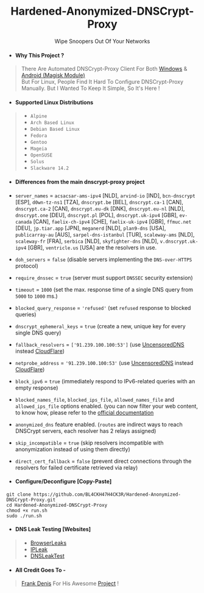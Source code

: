 <h1 align=center>Hardened-Anonymized-DNSCrypt-Proxy</h1>
<p align=center>Wipe Snoopers Out Of Your Networks</p>

- #### Why This Project ?
> There Are Automated DNSCrypt-Proxy Client For Both [Windows](https://github.com/bitbeans/SimpleDnsCrypt) & [Android (Magisk Module)](https://git.nixnet.xyz/quindecim/dnscrypt-proxy-android) <br/>
> But For Linux, People Find It Hard To Configure DNSCrypt-Proxy Manually. But I Wanted To Keep It Simple, So It's Here !

- #### Supported Linux Distributions

> - `Alpine`
> - `Arch Based Linux`
> - `Debian Based Linux`
> - `Fedora`
> - `Gentoo`
> - `Mageia`
> - `OpenSUSE`
> - `Solus`
> - `Slackware 14.2`

- #### Differences from the main dnscrypt-proxy project

- `server_names` = `acsacsar-ams-ipv4` [NLD], `arvind-io` [IND], `bcn-dnscrypt` [ESP], `d0wn-tz-ns1` [TZA], `dnscrypt.be` [BEL], `dnscrypt.ca-1` [CAN], `dnscrypt.ca-2` [CAN], `dnscrypt.eu-dk` [DNK], `dnscrypt.eu-nl` [NLD], `dnscrypt.one` [DEU], `dnscrypt.pl` [POL], `dnscrypt.uk-ipv4` [GBR], `ev-canada` [CAN], `faelix-ch-ipv4` [CHE], `faelix-uk-ipv4` [GBR], `ffmuc.net` [DEU], `jp.tiar.app` [JPN], `meganerd` [NLD], `plan9-dns` [USA], `publicarray-au` [AUS], `sarpel-dns-istanbul` [TUR], `scaleway-ams` [NLD], `scaleway-fr` [FRA], `serbica` [NLD], `skyfighter-dns` [NLD], `v.dnscrypt.uk-ipv4` [GBR], `ventricle.us` [USA] are the resolvers in use.

- `doh_servers` = `false` (disable servers implementing the `DNS-over-HTTPS` protocol)
- `require_dnssec` = `true` (server must support `DNSSEC` security extension)
- `timeout` = `1000` (set the max. response time of a single DNS query from `5000` to `1000` ms.)
- `blocked_query_response` = `'refused'` (set `refused` response to blocked queries)
- `dnscrypt_ephemeral_keys` = `true` (create a new, unique key for every single DNS query)
- `fallback_resolvers` = `['91.239.100.100:53']` (use [UncensoredDNS](https://blog.uncensoreddns.org/) instead [CloudFlare](https://iscloudflaresafeyet.com/))
- `netprobe_address` = `'91.239.100.100:53'` (use [UncensoredDNS](https://blog.uncensoreddns.org/) instead [CloudFlare](https://iscloudflaresafeyet.com/))
- `block_ipv6` = `true` (immediately respond to IPv6-related queries with an empty response)
- `blocked_names_file`, `blocked_ips_file`, `allowed_names_file` and `allowed_ips_file` options enabled. (you can now filter your web content, to know how, please refer to the [official documentation](https://github.com/DNSCrypt/dnscrypt-proxy/wiki/Filters)
- `anonymized_dns` feature enabled. (`routes` are indirect ways to reach DNSCrypt servers, each resolver has 2 relays assigned)
- `skip_incompatible` = `true` (skip resolvers incompatible with anonymization instead of using them directly)
- `direct_cert_fallback` = `false` (prevent direct connections through the resolvers for failed certificate retrieved via relay)

- #### Configure/Deconfigure [Copy-Paste]
```
git clone https://github.com/BL4CKH47H4CK3R/Hardened-Anonymized-DNSCrypt-Proxy.git
cd Hardened-Anonymized-DNSCrypt-Proxy
chmod +x run.sh
sudo ./run.sh
```

- #### DNS Leak Testing [Websites]
> - [BrowserLeaks](https://anon.to/?http://browserleaks.com/dns)
> - [IPLeak](https://anon.to/?http://ipleak.net)
> - [DNSLeakTest](https://anon.to/?https://www.dnsleaktest.com)

- #### All Credit Goes To -
> [Frank Denis](https://github.com/jedisct1)
> For His Awesome [Project](https://github.com/DNSCrypt/dnscrypt-proxy) !
